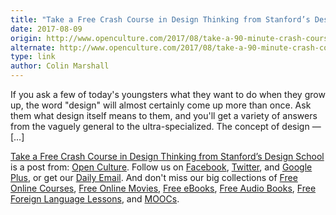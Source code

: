 ```yaml
---
title: "Take a Free Crash Course in Design Thinking from Stanford’s Design School"
date: 2017-08-09
origin: http://www.openculture.com/2017/08/take-a-90-minute-crash-course-in-design-thinking-from-stanfords-design-school.html
alternate: http://www.openculture.com/2017/08/take-a-90-minute-crash-course-in-design-thinking-from-stanfords-design-school.html
type: link
author: Colin Marshall
---
```


If you ask a few of today's youngsters what they want to do when they grow up, the word "design" will almost certainly come up more than once. Ask them what design itself means to them, and you'll get a variety of answers from the vaguely general to the ultra-specialized. The concept of design — […]

[Take a Free Crash Course in Design Thinking from Stanford’s Design School](http://www.openculture.com/2017/08/take-a-90-minute-crash-course-in-design-thinking-from-stanfords-design-school.html) is a post from: [Open Culture](http://www.openculture.com). Follow us on [Facebook](https://www.facebook.com/openculture), [Twitter](https://twitter.com/#!/openculture), and [Google Plus](https://plus.google.com/108579751001953501160/posts), or get our [Daily Email](http://www.openculture.com/dailyemail). And don't miss our big collections of [Free Online Courses](http://www.openculture.com/freeonlinecourses), [Free Online Movies](http://www.openculture.com/freemoviesonline), [Free eBooks](http://www.openculture.com/free_ebooks),&nbsp;[Free Audio Books](http://www.openculture.com/freeaudiobooks), [Free Foreign Language Lessons](http://www.openculture.com/freelanguagelessons), and [MOOCs](http://www.openculture.com/free_certificate_courses).

